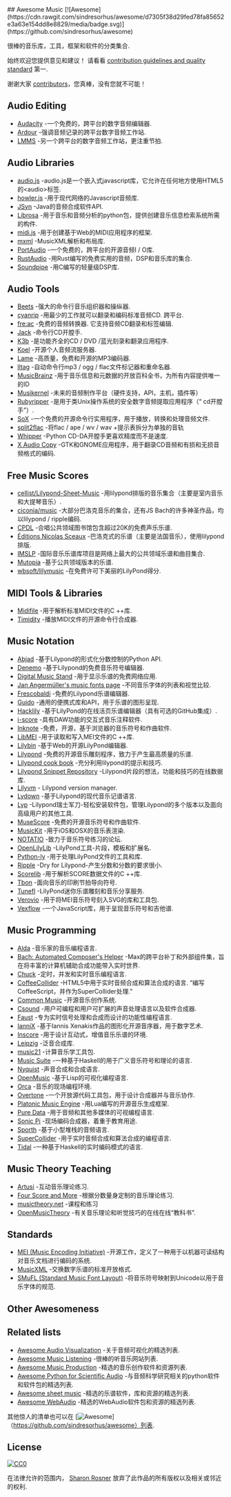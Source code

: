 <div class="github-widget" data-repo="ciconia/awesome-music"></div>
<script async src="https://pagead2.googlesyndication.com/pagead/js/adsbygoogle.js"></script><ins class="adsbygoogle" style="display:block" data-ad-client="ca-pub-6890694312814945" data-ad-slot="5473692530" data-ad-format="auto"  data-full-width-responsive="true"></ins><script>(adsbygoogle = window.adsbygoogle || []).push({});</script>
## Awesome Music [![Awesome](https://cdn.rawgit.com/sindresorhus/awesome/d7305f38d29fed78fa85652e3a63e154dd8e8829/media/badge.svg)](https://github.com/sindresorhus/awesome)

很棒的音乐库，工具，框架和软件的分类集合.

 始终欢迎您提供意见和建议！  请看看 [contribution guidelines and quality standard](https://github.com/ciconia/awesome-music/blob/master/CONTRIBUTING.md) 第一.

谢谢大家 [contributors](https://github.com/ciconia/awesome-music/graphs/contributors)，您真棒，没有您就不可能！


## Audio Editing

* [Audacity](https://github.com/audacity/audacity) -一个免费的，跨平台的数字音频编辑器.
* [Ardour](http://ardour.org/) -强调音频记录的跨平台数字音频工作站.
* [LMMS](https://lmms.io/) -另一个跨平台的数字音频工作站，更注重节拍.

## Audio Libraries

* [audio.js](https://github.com/kolber/audiojs) -audio.js是一个嵌入式javascript库，它允许在任何地方使用HTML5的&lt;audio&gt;标签.
* [howler.js](https://github.com/goldfire/howler.js) -用于现代网络的Javascript音频库.
* [JSyn](http://www.softsynth.com/jsyn/) -Java的音频合成软件API.
* [Librosa](https://github.com/librosa/librosa) -用于音乐和音频分析的python包，提供创建音乐信息检索系统所需的构件.
* [midi.js](https://github.com/mudcube/MIDI.js) -用于创建基于Web的MIDI应用程序的框架.
* [mxml](https://github.com/venturemedia/mxml) -MusicXML解析和布局库.
* [PortAudio](http://www.portaudio.com/) -一个免费的，跨平台的开源音频I / O库.
* [RustAudio](https://github.com/RustAudio) -用Rust编写的免费实用的音频，DSP和音乐库的集合.
* [Soundpipe](https://github.com/PaulBatchelor/Soundpipe) -用C编写的轻量级DSP库.

## Audio Tools

* [Beets](http://beets.io/) -强大的命令行音乐组织器和操纵器.
* [cyanrip](https://github.com/atomnuker/cyanrip)  -用最少的工作就可以翻录和编码标准音频CD.  跨平台.
* [fre:ac](https://github.com/enzo1982/freac)  -免费的音频转换器.  它支持音频CD翻录和标签编辑.
* [Jack](https://github.com/jack-cli-cd-ripper/jack) -命令行CD开膛手.
* [K3b](https://github.com/KDE/k3b) -是功能齐全的CD / DVD /蓝光刻录和翻录应用程序.
* [Koel](https://github.com/phanan/koel) -开源个人音频流服务器.
* [Lame](http://lame.sourceforge.net/) -高质量，免费和开源的MP3编码器.
* [lltag](https://github.com/bgoglin/lltag) -自动命令行mp3 / ogg / flac文件标记器和重命名器.
* [MusicBrainz](https://musicbrainz.org) -用于音乐信息和元数据的开放百科全书，为所有内容提供唯一的ID
* [Musikernel](https://github.com/j3ffhubb/musikernel) -未来的音频制作平台（硬件支持，API，主机，插件等）
* [Rubyripper](https://github.com/bleskodev/rubyripper) -是用于类Unix操作系统的安全数字音频提取应用程序（“ cd开膛手”）.
* [SoX](http://sox.sourceforge.net/) -一个免费的开源命令行实用程序，用于播放，转换和处理音频文件.
* [split2flac](https://github.com/ftrvxmtrx/split2flac) -将flac / ape / wv / wav +提示表拆分为单独的音轨
* [Whipper](https://github.com/JoeLametta/whipper) -Python CD-DA开膛手更喜欢精度而不是速度.
* [X Audio Copy](https://github.com/giorgiofranceschi/xaudiocopy) -GTK和GNOME应用程序，用于翻录CD音频和有损和无损音频格式的编码.

## Free Music Scores

* [cellist/Lilypond-Sheet-Music](https://github.com/cellist/Lilypond-Sheet-Music) -用lilypond排版的音乐集合（主要是室内音乐和大提琴音乐）.
* [ciconia/music](https://github.com/ciconia/music) -大部分巴洛克音乐的集合，还有JS Bach的许多神圣作品，均以lilypond / ripple编码.
* [CPDL](http://www.cpdl.org/) -合唱公共领域图书馆包含超过20K的免费声乐乐谱.
* [Éditions Nicolas Sceaux](https://github.com/nsceaux/nenuvar) -巴洛克式的乐谱（主要是法国音乐），使用lilypond排版.
* [IMSLP](http://imslp.org/) -国际音乐乐谱库项目是网络上最大的公共领域乐谱和曲目集合.
* [Mutopia](https://github.com/MutopiaProject/MutopiaProject) -基于公共领域版本的乐谱.
* [wbsoft/lilymusic](https://github.com/wbsoft/lilymusic) -在免费许可下美丽的LilyPond得分.

## MIDI Tools & Libraries

* [Midifile](http://midifile.sapp.org/) -用于解析标准MIDI文件的C ++库.
* [Timidity](http://timidity.sourceforge.net/) -播放MIDI文件的开源命令行合成器.

## Music Notation

* [Abjad](http://abjad.mbrsi.org/) -基于Lilypond的形式化分数控制的Python API.
* [Denemo](http://www.denemo.org/) -基于Lilypond的免费音乐符号编辑器.
* [Digital Music Stand](https://github.com/PatWie/digitalmusicstand) -用于显示乐谱的免费网络应用.
* [Jan Angermüller's music fonts page](http://elbsound.studio/music_fonts.php) -不同音乐字体的列表和视觉比较.
* [Frescobaldi](https://github.com/wbsoft/frescobaldi) -免费的Lilypond乐谱编辑器.
* [Guido](http://guidolib.sourceforge.net/) -通用的便携式库和API，用于乐谱的图形呈现.
* [Hacklily](https://www.hacklily.org) -基于LilyPond的在线活页乐谱编辑器（具有可选的GitHub集成）.
* [i-score](http://www.i-score.org) -具有DAW功能的交互式音乐注释软件.
* [Inknote](https://github.com/MichalPaszkiewicz/inknote) -免费，开源，基于浏览器的音乐符号和作曲软件.
* [LibMEI](https://github.com/DDMAL/libmei) -用于读取和写入MEI文件的C ++库.
* [Lilybin](http://lilybin.com/) -基于Web的开源LilyPond编辑器.
* [Lilypond](http://lilypond.org/) -免费的开源音乐雕刻程序，致力于产生最高质量的乐谱.
* [Lilypond cook book](https://github.com/noteflakes/lilypond-cookbook/wiki/) -充分利用lilypond的提示和技巧.
* [Lilypond Snippet Repository](http://lsr.di.unimi.it/) -Lilypond片段的想法，功能和技巧的在线数据库.
* [Lilyvm](https://github.com/olsonpm/lilyvm) - Lilypond version manager.
* [Lydown](https://github.com/ciconia/lydown) -基于Lilypond的现代音乐记谱语言.
* [Lyp](https://github.com/noteflakes/lyp) -Lilypond瑞士军刀-轻松安装软件包，管理Lilypond的多个版本以及面向高级用户的其他工具.
* [MuseScore](https://github.com/musescore/MuseScore) -免费的开源音乐符号和作曲软件.
* [MusicKit](https://github.com/venturemedia/musickit) -用于iOS和OSX的音乐表渲染.
* [NOTATIO](http://notat.io/) -致力于音乐符号练习的论坛.
* [OpenLilyLib](https://github.com/openlilylib/snippets/) -LilyPond工具-片段，模板和扩展名.
* [Python-ly](https://pypi.python.org/pypi/python-ly) -用于处理LilyPond文件的工具和库.
* [Ripple](https://github.com/ciconia/ripple/) -Dry for Lilypond-产生分数和分数的要求很小.
* [Scorelib](http://scorelib.sapp.org/) -用于解析SCORE数据文件的C ++库.
* [Tbon](https://github.com/Michael-F-Ellis/tbon) -面向音乐的印刷节拍导向符号.
* [Tunefl](https://github.com/tiredpixel/tunefl) -LilyPond迷你乐谱雕刻和音乐分享服务.
* [Verovio](https://github.com/rism-ch/verovio) -用于将MEI音乐符号刻入SVG的库和工具包.
* [Vexflow](https://github.com/0xfe/vexflow) -一个JavaScript库，用于呈现音乐符号和吉他谱.

## Music Programming

* [Alda](https://github.com/alda-lang/alda) -音乐家的音乐编程语言.
* [Bach: Automated Composer's Helper](http://www.bachproject.net/) -Max的跨平台补丁和外部组件集，旨在将丰富的计算机辅助合成功能带入实时世界.
* [Chuck](https://github.com/ccrma/chuck) -定时，并发和实时音乐编程语言.
* [CoffeeCollider](https://github.com/mohayonao/CoffeeCollider)  -HTML5中用于实时音频合成和算法合成的语言.  “编写CoffeeScript，并作为SuperCollider处理.”
* [Common Music](http://commonmusic.sourceforge.net/) -开源音乐创作系统.
* [Csound](http://csound.github.io/) -用户可编程和用户可扩展的声音处理语言以及软件合成器.
* [Faust](http://faust.grame.fr/) -专为实时信号处理和合成而设计的功能性编程语言.
* [IanniX](https://github.com/iannix/IanniX) -基于Iannis Xenakis作品的图形化开源音序器，用于数字艺术.
* [Inscore](http://inscore.sourceforge.net/) -用于设计互动式，增值音乐乐谱的环境.
* [Leipzig](https://github.com/ctford/leipzig) -泛音合成库.
* [music21](http://web.mit.edu/music21/) -计算音乐学工具包.
* [Music Suite](http://music-suite.github.io/docs/ref/) -一种基于Haskell的用于广义音乐符号和理论的语言.
* [Nyquist](https://www.cs.cmu.edu/~music/nyquist/) -声音合成和合成语言.
* [OpenMusic](http://repmus.ircam.fr/openmusic/home) -基于Lisp的可视化编程语言.
* [Orca](https://github.com/hundredrabbits/Orca) -音乐的现场编程环境.
* [Overtone](https://github.com/overtone/overtone/) -一个开放源代码工具包，用于设计合成器并与音乐协作.
* [Platonic Music Engine](http://www.platonicmusicengine.com/) -用Lua编写的开源音乐生成框架.
* [Pure Data](http://puredata.info/) -用于音频和其他多媒体的可视编程语言.
* [Sonic Pi](http://sonic-pi.net/) -现场编码合成器，着重于教育用途.
* [Sporth](https://github.com/PaulBatchelor/Sporth) -基于小型堆栈的音频语言.
* [SuperCollider](http://supercollider.github.io/) -用于实时音频合成和算法合成的编程语言.
* [Tidal](http://tidal.lurk.org/) -一种基于Haskell的实时编码模式的语言.

## Music Theory Teaching

* [Artusi](https://www.artusi.xyz) -互动音乐理论练习.
* [Four Score and More](https://fourscoreandmore.org/) -根据分数量身定制的音乐理论练习.
* [musictheory.net](https://www.musictheory.net) -课程和练习
* [OpenMusicTheory](http://openmusictheory.com/) -有关音乐理论和听觉技巧的在线在线“教科书”.

## Standards

* [MEI (Music Encoding Initiative)](http://music-encoding.org/) -开源工作，定义了一种用于以机器可读结构对音乐文档进行编码的系统.
* [MusicXML](http://www.musicxml.com/) -交换数字乐谱的标准开放格式.
* [SMuFL (Standard Music Font Layout)](http://www.smufl.org/) -将音乐符号映射到Unicode以用于音乐字体的规范.

## Other Awesomeness

## Related lists

* [Awesome Audio Visualization](https://github.com/willianjusten/awesome-audio-visualization) -关于音频可视化的精选列表.
* [Awesome Music Listening](https://github.com/ybayle/awesome-music-listening) -很棒的听音乐网站列表.
* [Awesome Music Production](https://github.com/adius/awesome-music-production) -精选的音乐创作软件和资源列表.
* [Awesome Python for Scientific Audio](https://github.com/faroit/awesome-python-scientific-audio) -与音频科学研究相关的python软件和软件包的精选列表.
* [Awesome sheet music](https://github.com/adius/awesome-sheet-music) -精选的乐谱软件，库和资源的精选列表.
* [Awesome WebAudio](https://github.com/notthetup/awesome-webaudio) -精选的WebAudio软件包和资源的精选列表.

其他惊人的清单也可以在 [![Awesome](https://cdn.rawgit.com/sindresorhus/awesome/d7305f38d29fed78fa85652e3a63e154dd8e8829/media/badge.svg)]（https://github.com/sindresorhus/awesome）列表.

## License

[![CC0](https://i.creativecommons.org/p/zero/1.0/88x31.png)](https://creativecommons.org/publicdomain/zero/1.0/)

在法律允许的范围内， [Sharon Rosner](http://github.com/ciconia) 放弃了此作品的所有版权以及相关或邻近的权利.
